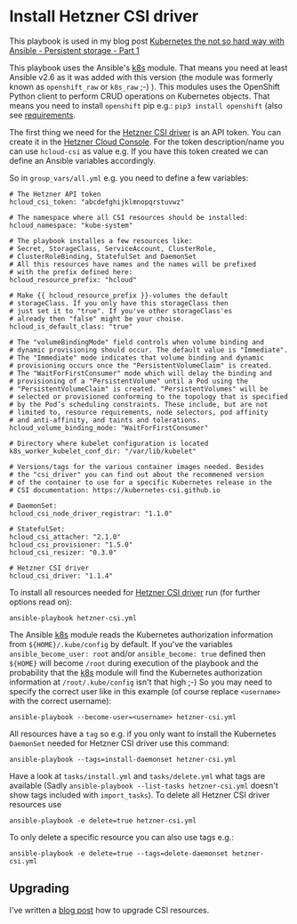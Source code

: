 Install Hetzner CSI driver
==========================

This playbook is used in my blog post [Kubernetes the not so hard way with Ansible - Persistent storage - Part 1](https://www.tauceti.blog/post/kubernetes-the-not-so-hard-way-with-ansible-persistent-storage-part-1/)

This playbook uses the Ansible's [k8s](https://docs.ansible.com/ansible/2.6/modules/k8s_module.html) module. That means you need at least Ansible v2.6 as it was added with this version (the module was formerly known as `openshift_raw` or `k8s_raw` ;-) ). This modules uses the OpenShift Python client to perform CRUD operations on Kubernetes objects. That means you need to install `openshift` pip e.g.: `pip3 install openshift` (also see [requirements](https://docs.ansible.com/ansible/2.6/modules/k8s_module.html#requirements).

The first thing we need for the [Hetzner CSI driver](https://github.com/hetznercloud/csi-driver) is an API token. You can create it in the [Hetzner Cloud Console](https://console.hetzner.cloud/). For the token description/name you can use `hcloud-csi` as value e.g. If you have this token created we can define an Ansible variables accordingly. 

So in `group_vars/all.yml` e.g. you need to define a few variables:

```
# The Hetzner API token
hcloud_csi_token: "abcdefghijklmnopqrstuvwz"

# The namespace where all CSI resources should be installed:
hcloud_namespace: "kube-system"

# The playbook installes a few resources like:
# Secret, StorageClass, ServiceAccount, ClusterRole,
# ClusterRoleBinding, StatefulSet and DaemonSet
# All this resources have names and the names will be prefixed
# with the prefix defined here:
hcloud_resource_prefix: "hcloud"

# Make {{ hcloud_resource_prefix }}-volumes the default
# storageClass. If you only have this storageClass then
# just set it to "true". If you've other storageClass'es
# already then "false" might be your choise.
hcloud_is_default_class: "true"

# The "volumeBindingMode" field controls when volume binding and
# dynamic provisioning should occur. The default value is "Immediate".
# The "Immediate" mode indicates that volume binding and dynamic
# provisioning occurs once the "PersistentVolumeClaim" is created.
# The "WaitForFirstConsumer" mode which will delay the binding and
# provisioning of a "PersistentVolume" until a Pod using the
# "PersistentVolumeClaim" is created. "PersistentVolumes" will be
# selected or provisioned conforming to the topology that is specified
# by the Pod’s scheduling constraints. These include, but are not
# limited to, resource requirements, node selectors, pod affinity
# and anti-affinity, and taints and tolerations.
hcloud_volume_binding_mode: "WaitForFirstConsumer"

# Directory where kubelet configuration is located
k8s_worker_kubelet_conf_dir: "/var/lib/kubelet"

# Versions/tags for the various container images needed. Besides
# the "csi_driver" you can find out about the recommened version
# of the container to use for a specific Kubernetes release in the
# CSI documentation: https://kubernetes-csi.github.io

# DaemonSet:
hcloud_csi_node_driver_registrar: "1.1.0"

# StatefulSet:
hcloud_csi_attacher: "2.1.0"
hcloud_csi_provisioner: "1.5.0"
hcloud_csi_resizer: "0.3.0"

# Hetzner CSI driver
hcloud_csi_driver: "1.1.4"
```

To install all resources needed for [Hetzner CSI driver](https://github.com/hetznercloud/csi-driver) run (for further options read on):

```
ansible-playbook hetzner-csi.yml
```

The Ansible [k8s](https://docs.ansible.com/ansible/2.6/modules/k8s_module.html) module reads the Kubernetes authorization information from `${HOME}/.kube/config` by default. If you've the variables `ansible_become_user: root` and/or `ansible_become: true` defined then `${HOME}` will become `/root` during execution of the playbook and the probability that the [k8s](https://docs.ansible.com/ansible/2.6/modules/k8s_module.html) module will find the Kubernetes authorization information at `/root/.kube/config` isn't that high ;-) So you may need to specify the correct user like in this example (of course replace `<username>` with the correct username):

```
ansible-playbook --become-user=<username> hetzner-csi.yml
```

All resources have a `tag` so e.g. if you only want to install the Kubernetes `DaemonSet` needed for Hetzner CSI driver use this command:

```
ansible-playbook --tags=install-daemonset hetzner-csi.yml
```

Have a look at `tasks/install.yml` and `tasks/delete.yml` what tags are available (Sadly `ansible-playbook --list-tasks hetzner-csi.yml` doesn't show tags included with `import_tasks`). To delete all Hetzner CSI driver resources use

```
ansible-playbook -e delete=true hetzner-csi.yml
```

To only delete a specific resource you can also use tags e.g.:

```
ansible-playbook -e delete=true --tags=delete-daemonset hetzner-csi.yml
```

Upgrading
---------

I've written a [blog post](https://www.tauceti.blog/post/kubernetes-the-not-so-hard-way-with-ansible-csi-upgrade-notes/) how to upgrade CSI resources.
